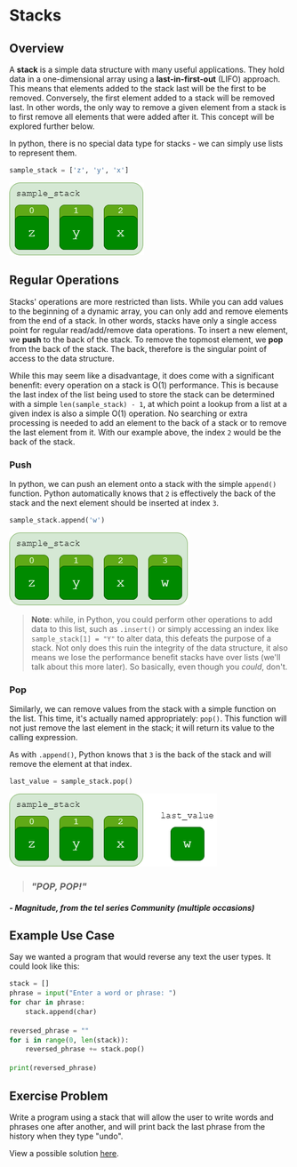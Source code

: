 # Stacks

## Overview

A **stack** is a simple data structure with many useful applications. They hold data in a one-dimensional array using a **last-in-first-out** (LIFO) approach. This means that elements added to the stack last will be the first to be removed. Conversely, the first element added to a stack will be removed last. In other words, the only way to remove a given element from a stack is to first remove all elements that were added after it. This concept will be explored further below.

In python, there is no special data type for stacks - we can simply use lists to represent them.

```python
sample_stack = ['z', 'y', 'x']
```

![stack](images/sample_stack_0.png)

## Regular Operations

Stacks' operations are more restricted than lists. While you can add values to the beginning of a dynamic array, you can only add and remove elements from the end of a stack. In other words, stacks have only a single access point for regular read/add/remove data operations. To insert a new element, we **push** to the back of the stack. To remove the topmost element, we **pop** from the back of the stack. The back, therefore is the singular point of access to the data structure.

While this may seem like a disadvantage, it does come with a significant benenfit: every operation on a stack is O(1) performance. This is because the last index of the list being used to store the stack can be determined with a simple `len(sample_stack) - 1`, at which point a lookup from a list at a given index is also a simple O(1) operation. No searching or extra processing is needed to add an element to the back of a stack or to remove the last element from it. With our example above, the index `2` would be the back of the stack.

### Push

In python, we can push an element onto a stack with the simple `append()` function. Python automatically knows that `2` is effectively the back of the stack and the next element should be inserted at index `3`.

```python
sample_stack.append('w')
```

![stack 2](images/sample_stack_1.png)

> **Note**: while, in Python, you could perform other operations to add data to this list, such as `.insert()` or simply accessing an index like `sample_stack[1] = "Y"` to alter data, this defeats the purpose of a stack. Not only does this ruin the integrity of the data structure, it also means we lose the performance benefit stacks have over lists (we'll talk about this more later). So basically, even though you *could*, don't.

### Pop

Similarly, we can remove values from the stack with a simple function on the list. This time, it's actually named appropriately: `pop()`. This function will not just remove the last element in the stack; it will return its value to the calling expression.

As with `.append()`, Python knows that `3` is the back of the stack and will remove the element at that index.

```python
last_value = sample_stack.pop()
```

![stack 3](images/sample_stack_2.png)

> ### *"POP, POP!"*

#### *- Magnitude, from the tel series Community (multiple occasions)*

## Example Use Case

Say we wanted a program that would reverse any text the user types. It could look like this:

```python
stack = []
phrase = input("Enter a word or phrase: ")
for char in phrase:
    stack.append(char)

reversed_phrase = ""
for i in range(0, len(stack)):
    reversed_phrase += stack.pop()

print(reversed_phrase)
```

## Exercise Problem

Write a program using a stack that will allow the user to write words and phrases one after another, and will print back the last phrase from the history when they type "undo".

View a possible solution [here](code/1-solution.py).
